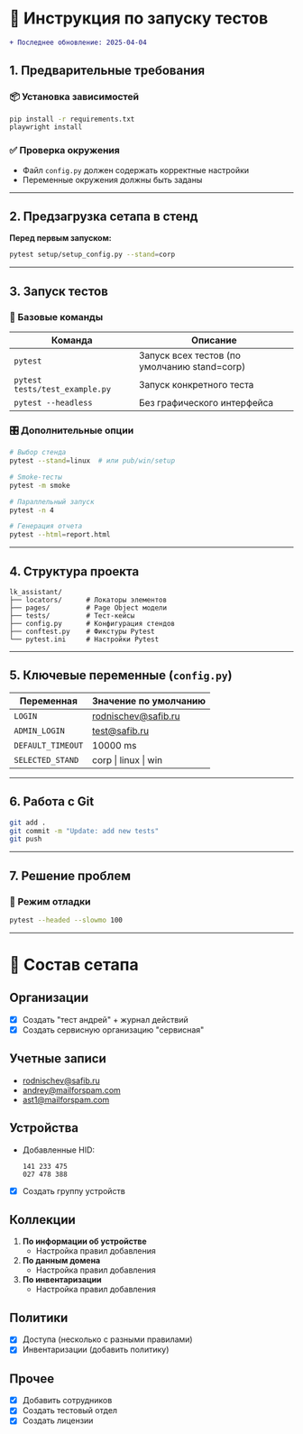 # 🚀 Инструкция по запуску тестов

```diff
+ Последнее обновление: 2025-04-04
```

## 1. Предварительные требования

### 📦 Установка зависимостей

```bash
pip install -r requirements.txt
playwright install
```

### ✅ Проверка окружения

- Файл `config.py` должен содержать корректные настройки
- Переменные окружения должны быть заданы

---

## 2. Предзагрузка сетапа в стенд

**Перед первым запуском:**

```bash
pytest setup/setup_config.py --stand=corp
```

---

## 3. Запуск тестов

### 🔧 Базовые команды

| Команда                        | Описание                                     |
|--------------------------------|----------------------------------------------|
| `pytest`                       | Запуск всех тестов (по умолчанию stand=corp) |
| `pytest tests/test_example.py` | Запуск конкретного теста                     |
| `pytest --headless`            | Без графического интерфейса                  |

### 🎛 Дополнительные опции

```bash
# Выбор стенда
pytest --stand=linux  # или pub/win/setup

# Smoke-тесты
pytest -m smoke

# Параллельный запуск
pytest -n 4

# Генерация отчета
pytest --html=report.html
```

---

## 4. Структура проекта

```tree
lk_assistant/
├── locators/      # Локаторы элементов
├── pages/         # Page Object модели
├── tests/         # Тест-кейсы
├── config.py      # Конфигурация стендов
├── conftest.py    # Фикстуры Pytest
└── pytest.ini     # Настройки Pytest
```

---

## 5. Ключевые переменные (`config.py`)

| Переменная        | Значение по умолчанию |
|-------------------|-----------------------|
| `LOGIN`           | rodnischev@safib.ru   |
| `ADMIN_LOGIN`     | test@safib.ru         |
| `DEFAULT_TIMEOUT` | 10000 ms              |
| `SELECTED_STAND`  | corp \| linux \| win  |

---

## 6. Работа с Git

```bash
git add .
git commit -m "Update: add new tests"
git push
```

---

## 7. Решение проблем

### 🐞 Режим отладки

```bash
pytest --headed --slowmo 100
```

---

# 🔧 Состав сетапа

## Организации

- [x] Создать "тест андрей" + журнал действий
- [x] Создать сервисную организацию "сервисная"

## Учетные записи

- rodnischev@safib.ru
- andrey@mailforspam.com
- ast1@mailforspam.com

## Устройства

- Добавленные HID:
  ```text
  141 233 475
  027 478 388
  ```
- [x] Создать группу устройств

## Коллекции

1. **По информации об устройстве**
    - Настройка правил добавления
2. **По данным домена**
    - Настройка правил добавления
3. **По инвентаризации**
    - Настройка правил добавления

## Политики

- [x] Доступа (несколько с разными правилами)
- [x] Инвентаризации (добавить политику)

## Прочее

- [x] Добавить сотрудников
- [x] Создать тестовый отдел
- [x] Создать лицензии